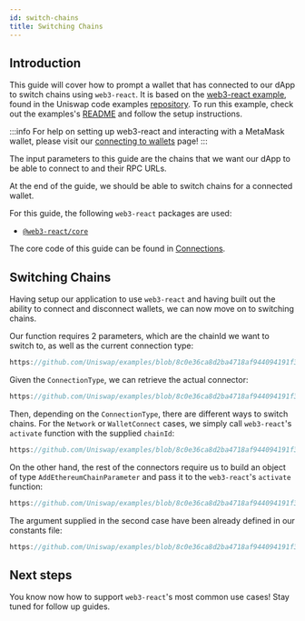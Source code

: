 ```yaml
---
id: switch-chains
title: Switching Chains
---     
```

## Introduction

This guide will cover how to prompt a wallet that has connected to our dApp to switch chains using `web3-react`. It is based on the [web3-react example](https://github.com/Uniswap/examples), found in the Uniswap code examples [repository](https://github.com/Uniswap/examples). To run this example, check out the examples's [README](https://github.com/Uniswap/examples) and follow the setup instructions.


:::info
For help on setting up web3-react and interacting with a MetaMask wallet, please visit our [connecting to wallets](./01-connect-wallet.md) page!
:::


The input parameters to this guide are the chains that we want our dApp to be able to connect to and their RPC URLs.

At the end of the guide, we should be able to switch chains for a connected wallet.

For this guide, the following `web3-react` packages are used:

- [`@web3-react/core`](https://www.npmjs.com/package/@web3-react/core)

The core code of this guide can be found in [Connections](https://github.com/Uniswap/examples/blob/feat/web3-react/web3-react/src/libs/connections.ts).

## Switching Chains

Having setup our application to use `web3-react` and having built out the ability to connect and disconnect wallets, we can now move on to switching chains.

Our function requires 2 parameters, which are the chainId we want to switch to, as well as the current connection type:

```typescript reference title="Defining the function" referenceLinkText="View on Github" customStyling
https://github.com/Uniswap/examples/blob/8c0e36ca8d2ba4718af944094191f39da62a9c5c/web3-react/src/libs/connections.ts#L64
```

Given the `ConnectionType`, we can retrieve the actual connector:

```typescript reference title="Retrieving the connector" referenceLinkText="View on Github" customStyling
https://github.com/Uniswap/examples/blob/8c0e36ca8d2ba4718af944094191f39da62a9c5c/web3-react/src/libs/connections.ts#L69
```

Then, depending on the `ConnectionType`, there are different ways to switch chains. For the `Network` or `WalletConnect` cases, we simply call `web3-react`'s `activate` function with the supplied `chainId`:

```typescript reference title="Switching chains for Network and WalletConnect" referenceLinkText="View on Github" customStyling
https://github.com/Uniswap/examples/blob/8c0e36ca8d2ba4718af944094191f39da62a9c5c/web3-react/src/libs/connections.ts#L71-L74
```

On the other hand, the rest of the connectors require us to build an object of type `AddEthereumChainParameter` and pass it to the `web3-react`'s `activate` function:

```typescript reference title="Switching chains the other Connectors" referenceLinkText="View on Github" customStyling
https://github.com/Uniswap/examples/blob/8c0e36ca8d2ba4718af944094191f39da62a9c5c/web3-react/src/libs/connections.ts#L77-L84
```

The argument supplied in the second case have been already defined in our constants file:
    
```typescript reference title="Defining the chain parameters" referenceLinkText="View on Github" customStyling
https://github.com/Uniswap/examples/blob/8c0e36ca8d2ba4718af944094191f39da62a9c5c/web3-react/src/libs/constants.ts#L27-L40
```

## Next steps

You know now how to support `web3-react`'s most common use cases! Stay tuned for follow up guides.